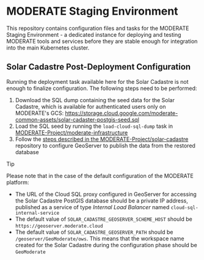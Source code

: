 # MODERATE Staging Environment

This repository contains configuration files and tasks for the MODERATE Staging Environment - a dedicated instance for deploying and testing MODERATE tools and services before they are stable enough for integration into the main Kubernetes cluster.

## Solar Cadastre Post-Deployment Configuration

Running the deployment task available here for the Solar Cadastre is not enough to finalize configuration. The following steps need to be performed:

1. Download the SQL dump containing the seed data for the Solar Cadastre, which is available for authenticated users only on MODERATE's GCS: https://storage.cloud.google.com/moderate-common-assets/solar-cadaster-postgis-seed.sql
2. Load the SQL seed by running the `load-cloud-sql-dump` task in [MODERATE-Project/moderate-infrastructure](https://github.com/MODERATE-Project/moderate-infrastructure)
3. Follow the [steps described in the MODERATE-Project/solar-cadastre](https://github.com/MODERATE-Project/solar-cadastre/blob/main/docs/geoserver.md) repository to configure GeoServer to publish the data from the restored database

> [!TIP]
> Please note that in the case of the default configuration of the MODERATE platform:
> * The URL of the Cloud SQL proxy configured in GeoServer for accessing the Solar Cadastre PostGIS database should be a private IP address, published as a service of type _Internal Load Balancer_ named `cloud-sql-internal-service`
> * The default value of `SOLAR_CADASTRE_GEOSERVER_SCHEME_HOST` should be `https://geoserver.moderate.cloud`
> * The default value of `SOLAR_CADASTRE_GEOSERVER_PATH` should be `/geoserver/GeoModerate/ows`. This means that the workspace name created for the Solar Cadastre during the configuration phase should be `GeoModerate`
